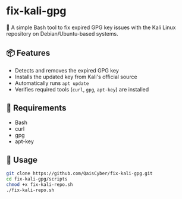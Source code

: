 # fix-kali-gpg

🔐 A simple Bash tool to fix expired GPG key issues with the Kali Linux repository on Debian/Ubuntu-based systems.

## 📦 Features

- Detects and removes the expired GPG key
- Installs the updated key from Kali's official source
- Automatically runs `apt update`
- Verifies required tools (`curl`, `gpg`, `apt-key`) are installed

## 🧰 Requirements

- Bash
- curl
- gpg
- apt-key

## 🚀 Usage

```bash
git clone https://github.com/QaisCyber/fix-kali-gpg.git
cd fix-kali-gpg/scripts
chmod +x fix-kali-repo.sh
./fix-kali-repo.sh
